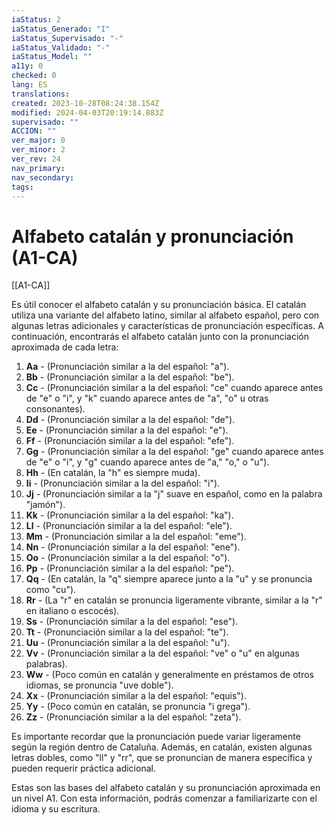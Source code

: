 ```yaml
---
iaStatus: 2
iaStatus_Generado: "I"
iaStatus_Supervisado: "-"
iaStatus_Validado: "-"
iaStatus_Model: ""
a11y: 0
checked: 0
lang: ES
translations: 
created: 2023-10-28T08:24:38.154Z
modified: 2024-04-03T20:19:14.883Z
supervisado: ""
ACCION: ""
ver_major: 0
ver_minor: 2
ver_rev: 24
nav_primary: 
nav_secondary: 
tags:
---
```

# Alfabeto catalán y pronunciación (A1-CA)

[[A1-CA]]

Es útil conocer el alfabeto catalán y su pronunciación básica. El catalán utiliza una variante del alfabeto latino, similar al alfabeto español, pero con algunas letras adicionales y características de pronunciación específicas. A continuación, encontrarás el alfabeto catalán junto con la pronunciación aproximada de cada letra:

1. **Aa** - (Pronunciación similar a la del español: "a").
2. **Bb** - (Pronunciación similar a la del español: "be").
3. **Cc** - (Pronunciación similar a la del español: "ce" cuando aparece antes de "e" o "i", y "k" cuando aparece antes de "a", "o" u otras consonantes).
4. **Dd** - (Pronunciación similar a la del español: "de").
5. **Ee** - (Pronunciación similar a la del español: "e").
6. **Ff** - (Pronunciación similar a la del español: "efe").
7. **Gg** - (Pronunciación similar a la del español: "ge" cuando aparece antes de "e" o "i", y "g" cuando aparece antes de "a," "o," o "u").
8. **Hh** - (En catalán, la "h" es siempre muda).
9. **Ii** - (Pronunciación similar a la del español: "i").
10. **Jj** - (Pronunciación similar a la "j" suave en español, como en la palabra "jamón").
11. **Kk** - (Pronunciación similar a la del español: "ka").
12. **Ll** - (Pronunciación similar a la del español: "ele").
13. **Mm** - (Pronunciación similar a la del español: "eme").
14. **Nn** - (Pronunciación similar a la del español: "ene").
15. **Oo** - (Pronunciación similar a la del español: "o").
16. **Pp** - (Pronunciación similar a la del español: "pe").
17. **Qq** - (En catalán, la "q" siempre aparece junto a la "u" y se pronuncia como "cu").
18. **Rr** - (La "r" en catalán se pronuncia ligeramente vibrante, similar a la "r" en italiano o escocés).
19. **Ss** - (Pronunciación similar a la del español: "ese").
20. **Tt** - (Pronunciación similar a la del español: "te").
21. **Uu** - (Pronunciación similar a la del español: "u").
22. **Vv** - (Pronunciación similar a la del español: "ve" o "u" en algunas palabras).
23. **Ww** - (Poco común en catalán y generalmente en préstamos de otros idiomas, se pronuncia "uve doble").
24. **Xx** - (Pronunciación similar a la del español: "equis").
25. **Yy** - (Poco común en catalán, se pronuncia "i grega").
26. **Zz** - (Pronunciación similar a la del español: "zeta").

Es importante recordar que la pronunciación puede variar ligeramente según la región dentro de Cataluña. Además, en catalán, existen algunas letras dobles, como "ll" y "rr", que se pronuncian de manera específica y pueden requerir práctica adicional.

Estas son las bases del alfabeto catalán y su pronunciación aproximada en un nivel A1. Con esta información, podrás comenzar a familiarizarte con el idioma y su escritura.